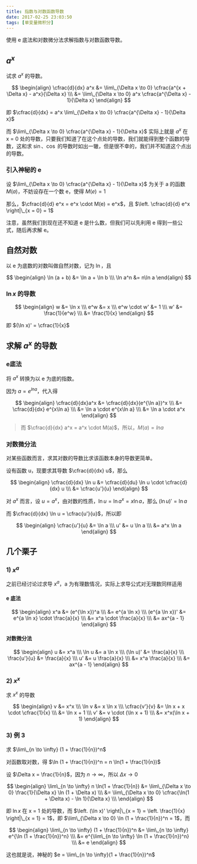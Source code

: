 ```yaml
---
title: 指数与对数函数导数
date: 2017-02-25 23:03:50
tags: [单变量微积分]
---
```


使用 e 底法和对数微分法求解指数与对数函数导数。

<!-- more -->

## $a^x$

试求 $a^x$ 的导数。

$$
\begin{align}
\cfrac{d}{dx} a^x &= \lim\_{\Delta x \to 0} \cfrac{a^{x + \Delta x} - a^x}{\Delta x} \\\
&= \lim\_{\Delta x \to 0} a^x \cfrac{a^{\Delta x} - 1}{\Delta x}
\end{align}
$$

即 $\cfrac{d}{dx} = a^x \lim\_{\Delta x \to 0} \cfrac{a^{\Delta x} - 1}{\Delta x}$

而 $\lim\_{\Delta x \to 0} \cfrac{a^{\Delta x} - 1}{\Delta x}$ 实际上就是 $a^x$ 在 x = 0 处的导数，只要我们知道了在这个点处的导数，我们就能得到整个函数的导数，这和求 $\sin$、$\cos$ 的导数时如出一辙，但是很不幸的，我们并不知道这个点出的导数。

### 引入神秘的 e

设 $\lim\_{\Delta x \to 0} \cfrac{a^{\Delta x} - 1}{\Delta x}$ 为关于 a 的函数 $M(a)$，不妨设存在一个数 e，使得 $M(e) = 1$

那么，$\cfrac{d}{d} e^x = e^x \cdot M(e) = e^x$，且 $\left. \cfrac{d}{d} e^x \right|\_{x = 0} = 1$

注意，虽然我们到现在还不知道 e 是什么数，但我们可以先利用 e 得到一些公式，随后再求解 e。

## 自然对数

以 e 为底数的对数叫做自然对数，记为 $\ln$，且

$$
\begin{align}
\ln (a + b) &= \ln a + \ln b \\\
\ln a^n &= n\ln a
\end{align}
$$

### $\ln x$ 的导数

$$
\begin{align}
w &= \ln x \\\
e^w &= x \\\
e^w \cdot w' &= 1 \\\
w' &= \frac{1}{e^w} \\\
&= \frac{1}{x}
\end{align}
$$

即 $(\ln x)' = \cfrac{1}{x}$

## 求解 $a^x$ 的导数

### e底法

将 $a^x$ 转换为以 e 为底的指数。

因为 $a = e^{ln a}$，代入得

$$
\begin{align}
\cfrac{d}{dx}a^x &= \cfrac{d}{dx}(e^{\ln a})^x \\\
&= \cfrac{d}{dx} e^{x\ln a} \\\
&= \ln a \cdot e^{x\ln a} \\\
&= \ln a \cdot a^x
\end{align}
$$

> 而 $\cfrac{d}{dx} a^x = a^x \cdot M(a)$，所以，$M(a) = ln a$

### 对数微分法

对某些函数而言，求其对数的导数比求该函数本身的导数更简单。

设有函数 u，现要求其导数 $\cfrac{d}{dx} u$，那么

$$
\begin{align}
\cfrac{d}{dx} \ln u &= \cfrac{d}{du} \ln u \cdot \cfrac{d}{dx} u \\\
&= \cfrac{u'}{u}
\end{align}
$$

对 $a^x$ 而言，设 $u = a^x$，由对数的性质，$\ln u = \ln a^x = x\ln a$，那么 $(\ln u)' = \ln a$

而 $\cfrac{d}{dx} \ln u = \cfrac{u'}{u}$，所以即

$$
\begin{align}
\cfrac{u'}{u} &= \ln a \\\
u' &= u \ln a \\\
&= a^x \ln a
\end{align}
$$

## 几个栗子

### 1) $x^a$

之前已经讨论过求导 $x^a$，a 为有理数情况，实际上求导公式对无理数同样适用

#### e 底法

$$
\begin{align}
x^a &= (e^{\ln x})^a \\\
&= e^{a \ln x} \\\
(e^{a \ln x})' &= e^{a \ln x} \cdot \frac{a}{x} \\\
&= x^a \cdot \frac{a}{x} \\\
&= ax^{a - 1}
\end{align}
$$

#### 对数微分法

$$
\begin{align}
u &= x^a \\\
\ln u &= a \ln x \\\
(\ln u)' &= \frac{a}{x} \\\
\frac{u'}{u} &= \frac{a}{x} \\\
u' &= u \frac{a}{x} \\\
&= x^a \frac{a}{x} \\\
&= ax^{a - 1}
\end{align}
$$

### 2) $x^x$

求 $x^x$ 的导数

$$
\begin{align}
v &= x^x \\\
\ln v &= x \ln x \\\
\cfrac{v'}{v} &= \ln x + x \cdot \cfrac{1}{x} \\\
&= \ln x + 1 \\\
v' &= v \cdot (\ln x + 1) \\\
&= x^x(\ln x + 1)
\end{align}
$$

### 3) 例 3

求 $\lim\_{n \to \infty} (1 + \frac{1}{n})^n$

对函数取对数，得 $\ln (1 + \frac{1}{n})^n = n \ln(1 + \frac{1}{n})$

设 $\Delta x = \frac{1}{n}$，因为 $n \to \infty$，所以 $\Delta x \to 0$

$$
\begin{align}
\lim\_{n \to \infty} n \ln(1 + \frac{1}{n}) &= \lim\_{\Delta x \to 0} \frac{1}{\Delta x} \ln (1 + \Delta x) \\\
&= \lim\_{\Delta x \to 0} \cfrac{\ln(1 + \Delta x) - \ln 1}{\Delta x} \\\
\end{align}
$$

即 $\ln x$ 在 x = 1 处的导数，而 $\left. (\ln x)' \right|\_{x = 1} = \left. \frac{1}{x} \right|\_{x = 1} = 1$，即 $\lim\_{\Delta x \to 0} \ln (1 + \frac{1}{n})^n = 1$，而

$$
\begin{align}
\lim\_{n \to \infty} (1 + \frac{1}{n})^n &= \lim\_{n \to \infty} e^{\ln (1 + \frac{1}{n})^n} \\\
&= e^{\lim\_{n \to \infty} \ln (1 + \frac{1}{n})^n} \\\
&= e
\end{align}
$$

这也就是说，神秘的 $e = \lim\_{n \to \infty}(1 + \frac{1}{n})^n$
